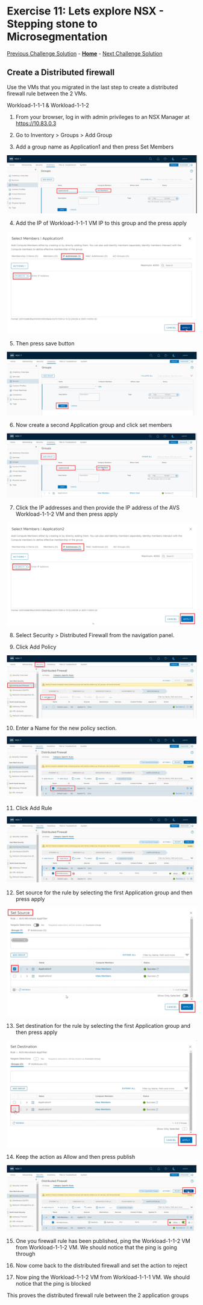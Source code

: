 # Exercise 11: Lets explore NSX - Stepping stone to Microsegmentation

[Previous Challenge Solution](./10-AVS-Migrate-VM.md) - **[Home](../Readme.md)** - [Next Challenge Solution](./12-AVS-ANF-Datastores.md)

## Create a Distributed firewall

Use the VMs that you migrated in the last step to create a distributed firewall rule between the 2 VMs.

Workload-1-1-1 & Workload-1-1-2

1.	From your browser, log in with admin privileges to an NSX Manager at https://10.83.0.3

2.	Go to Inventory > Groups > Add Group 
 
3.	Add a group name as Application1 and then press Set Members

![](./Images/11-NSX-Firewall/NSX_image10.png)
 
4.	Add the IP of Workload-1-1-1 VM IP to this group and the press apply

![](./Images/11-NSX-Firewall/NSX_image11.png)
 
5.	Then press save button
 
![](./Images/11-NSX-Firewall/NSX_image12.png)

6.	Now create a second Application group and click set members

![](./Images/11-NSX-Firewall/NSX_image13.png)
 
7.	Click the IP addresses and then provide the IP address of the AVS Workload-1-1-2 VM and then press apply

![](./Images/11-NSX-Firewall/NSX_image14.png)
 
8.	Select Security > Distributed Firewall from the navigation panel.

9.	Click Add Policy

![](./Images/11-NSX-Firewall/NSX_image15.png)
 
10.	Enter a Name for the new policy section.

![](./Images/11-NSX-Firewall/NSX_image16.png)
 
11.	Click Add Rule
 
![](./Images/11-NSX-Firewall/NSX_image17.png)

12.	Set source for the rule by selecting the first Application group and then press apply

![](./Images/11-NSX-Firewall/NSX_image18.png)
 
13.	Set destination for the rule by selecting the first Application group and then press apply

![](./Images/11-NSX-Firewall/NSX_image19.png)
 
14.	Keep the action as Allow and then press publish

![](./Images/11-NSX-Firewall/NSX_image20.png)

15.	One you firewall rule has been published, ping the Workload-1-1-2 VM from Workload-1-1-2 VM. We should notice that the ping is going through

16.	Now come back to the distributed firewall and set the action to reject

17.	Now ping the Workload-1-1-2 VM from Workload-1-1-1 VM. We should notice that the ping is blocked

This proves the distributed firewall rule between the 2 application groups